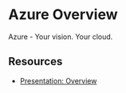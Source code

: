 # Azure Overview
Azure - Your vision. Your cloud.

## Resources

* [Presentation: Overview](./docs/Azure%20Overview%20for%20Datapalooza%202019.pdf "Azure Data Analytics AI")
